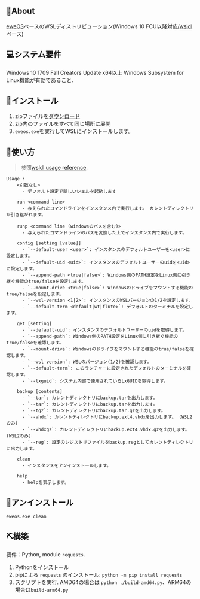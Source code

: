 ## 🐑About

[eweOS](https://os.ewe.moe/)ベースのWSLディストリビューション(Windows 10 FCU以降対応/[wsldl](https://github.com/yuk7/wsldl)ベース)

## 💻システム要件

Windows 10 1709 Fall Creators Update x64以上
Windows Subsystem for Linux機能が有効であること.

## 💾インストール

1. zipファイルを[ダウンロード](https://github.com/YisuiDenghua/eweOS-WSL/releases)
2. zip内のファイルをすべて同じ場所に展開
3. `eweos.exe`を実行してWSLにインストールします。

## 📝使い方

> 参照[wsldl usage reference](https://github.com/yuk7/wsldl#how-to-usefor-installed-instance).

```dos
Usage :
    <引数なし>
      - デフォルト設定で新しいシェルを起動します

    run <command line>
      - 与えられたコマンドラインをインスタンス内で実行します。 カレントディレクトリが引き継がれます。

    runp <command line (windowsのパスを含む)>
      - 与えられたコマンドラインのパスを変換した上でインスタンス内で実行します。

    config [setting [value]]
      - `--default-user <user>`: インスタンスのデフォルトユーザーを<user>に設定します。
      - `--default-uid <uid>`: インスタンスのデフォルトユーザーのuidを<uid>に設定します。
      - `--append-path <true|false>`: Windows側のPATH設定をLinux側に引き継ぐ機能のtrue/falseを設定します。
      - `--mount-drive <true|false>`: Windowsのドライブをマウントする機能のtrue/falseを設定します。
      - `--wsl-version <1|2>`: インスタンスのWSLバージョンの1/2を設定します。
      - `--default-term <default|wt|flute>`: デフォルトのターミナルを設定します。

    get [setting]
      - `--default-uid`: インスタンスのデフォルトユーザーのuidを取得します。
      - `--append-path`: Windows側のPATH設定をLinux側に引き継ぐ機能のtrue/falseを確認します。
      - `--mount-drive`: Windowsのドライブをマウントする機能のtrue/falseを確認します。
      - `--wsl-version`: WSLのバージョン(1/2)を確認します。
      - `--default-term`: このランチャーに設定されたデフォルトのターミナルを確認します。
      - `--lxguid`: システム内部で使用されているLxGUIDを取得します。

    backup [contents]
      - `--tar`: カレントディレクトリにbackup.tarを出力します。
      - `--tar`: カレントディレクトリにbackup.tarを出力します。
      - `--tgz`: カレントディレクトリにbackup.tar.gzを出力します。
      - `--vhdx`: カレントディレクトリにbackup.ext4.vhdxを出力します。 (WSL2のみ)
      - `--vhdxgz`: カレントディレクトリにbackup.ext4.vhdx.gzを出力します。 (WSL2のみ)
      - `--reg`: 設定のレジストリファイルをbackup.regとしてカレントディレクトリに出力します。
      
    clean
      - インスタンスをアンインストールします。

    help
      - helpを表示します。
```
## 🚮アンインストール 

`eweos.exe clean`

## ⛏構築

要件：Python, module `requests`.

1. Pythonをインストール
2. pipによる `requests` のインストール: `python -m pip install requests`
3. スクリプトを実行. AMD64の場合は `python ./build-amd64.py`、ARM64の場合は`build-arm64.py`
